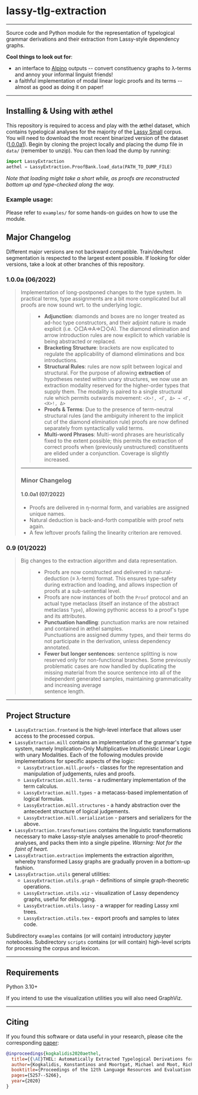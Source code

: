 # lassy-tlg-extraction

---

Source code and Python module for the representation of typelogical grammar derivations and their extraction from 
Lassy-style dependency graphs. 


**Cool things to look out for**:
* an interface to [Alpino](http://www.let.rug.nl/vannoord/alp/Alpino/) outputs -- convert constituency graphs to λ-terms and annoy your informal linguist friends!
* a faithful implementation of modal linear logic proofs and its terms -- almost as good as doing it on paper!
---

## Installing & Using with æthel
This repository is required to access and play with the æthel dataset, which contains typelogical analyses
for the majority of the [Lassy Small](https://taalmaterialen.ivdnt.org/download/lassy-klein-corpus6/) corpus.
You will need to download the most recent binarized version of the dataset
([1.0.0a1](https://surfdrive.surf.nl/files/index.php/s/IaOwvDdqfXqA5hj)). 
Begin by cloning the project locally and placing the dump file in `data/` (remember to unzip).
You can then load the dump by running:

```python
import LassyExtraction
aethel = LassyExtraction.ProofBank.load_data(PATH_TO_DUMP_FILE)
```

*Note that loading might take a short while, as proofs are reconstructed bottom up and type-checked along the way.*

### Example usage:
Please refer to `examples/` for some hands-on guides on how to use the module.


## Major Changelog
Different major versions are not backward compatible. 
Train/dev/test segmentation is respected to the largest extent possible. 
If looking for older versions, take a look at other branches of this repository.


### 1.0.0a (06/2022) 
> Implementation of long-postponed changes to the type system. In practical terms, type assignments are a bit more 
complicated but all proofs are now sound wrt. to the underlying logic.
> >* **Adjunction**: diamonds and boxes are no longer treated as ad-hoc type constructors, and their adjoint nature is
>> made explicit (i.e. ◇□A⇒A⇒□◇A). The diamond elimination and arrow introduction rules are now explicit to which
>> variable is being abstracted or replaced.
>> * **Bracketing Structure**: brackets are now explicated to regulate the applicability of diamond eliminations 
>> and box introductions. 
>> * **Structural Rules**: rules are now split between logical and structural. For the purpose of allowing 
>> **extraction** of hypotheses nested within unary structures, we now use an extraction modality reserved for the
>> higher-order types that supply them. The modality is paired to a single structural rule which permits outwards movement:
>> `<Χ>!, <Γ, Δ> → <Γ, <Χ>!, Δ>`
>> * **Proofs & Terms**: Due to the presence of term-neutral structural rules (and the ambiguity inherent to the implicit
>> cut of the diamond elimination rule) proofs are now defined separately from syntactically valid terms.
>> * **Multi-word Phrases**: Multi-word phrases are heuristically fixed to the extent possible; this permits the 
>> extraction of correct proofs when (previously unstructured) constituents are elided under a conjunction. Coverage is
>> slightly increased.
> ---
> ### Minor Changelog
> #### 1.0.0a1 (07/2022)
> * Proofs are delivered in η-normal form, and variables are assigned unique names.
> * Natural deduction is back-and-forth compatible with proof nets again.
> * A few leftover proofs failing the linearity criterion are removed. 
 
### **0.9 (01/2022)**

> Big changes to the extraction algorithm and data representation.
>> * Proofs are now constructed and delivered in natural-deduction (≡ λ-term) format. This ensures type-safety during 
>> extraction and loading, and allows inspection of proofs at a sub-sentential level.
>> * Proofs are now instances of both the `Proof` protocol and an actual type metaclass (itself an instance of the abstract 
>> metaclass `Type`), allowing pythonic access to a proof's type and its attributes.
>> * **Punctuation handling**: punctuation marks are now retained and contained in æthel samples.  
>> Punctuations are assigned dummy types, and their terms do not participate in the derivation, unless 
>> dependency annotated.
>> * **Fewer but longer sentences**: sentence splitting is now reserved only for non-functional branches.
>> Some previously problematic cases are now handled by duplicating the missing material from the source 
>> sentence into all of the independent generated samples, maintaining grammaticality and increasing average  
>> sentence length.
---

## Project Structure
* `LassyExtraction.frontend` is the high-level interface that allows user access to the processed corpus.
* `LassyExtraction.mill` contains an implementation of the grammar's type system, namely 
 Implication-Only Multiplicative Intuitionistic Linear Logic with unary Modalities.
Each of the following modules provide implementations for specific aspects of the logic:
  * `LassyExtraction.mill.proofs` - classes for the representation and manipulation of 
  judgements, rules and proofs.
  * `LassyExtraction.mill.terms` - a rudimentary implementation of the term calculus.
  * `LassyExtraction.mill.types` - a metacass-based implementation of logical formulas.
  * `LassyExtraction.mill.structures` - a handy abstraction over the antecedent structure of logical judgements.
  * `LassyExtraction.mill.serialization` - parsers and serializers for the above.
* `LassyExtraction.transformations` contains the linguistic transformations necessary to make Lassy-style 
 analyses amenable to proof-theoretic analyses, and packs them into a single pipeline. *Warning: Not for the 
faint of heart.* 
* `LassyExtraction.extraction` implements the extraction algorithm, whereby transformed Lassy graphs are gradually
proven in a bottom-up fashion.
* `LassyExtraction.utils` general utilities:
  * `LassyExtraction.utils.graph` - definitions of simple graph-theoretic operations.
  * `LassyExtraction.utils.viz` - visualization of Lassy dependency graphs, useful for debugging.
  * `LassyExtraction.utils.lassy` - a wrapper for reading Lassy xml trees.
  * `LassyExtraction.utils.tex` - export proofs and samples to latex code.

Subdirectory `examples` contains (or will contain) introductory jupyter notebooks. 
Subdirectory `scripts` contains (or will contain) high-level scripts for processing the corpus and lexicon.


---

## Requirements
Python 3.10+

If you intend to use the visualization utilities you will also need GraphViz.

---
## Citing
If you found this software or data useful in your research, please cite the corresponding [paper](http://www.lrec-conf.org/proceedings/lrec2020/pdf/2020.lrec-1.647.pdf):
```BibTeX
@inproceedings{kogkalidis2020aethel,
  title={{\AE}THEL: Automatically Extracted Typelogical Derivations for Dutch},
  author={Kogkalidis, Konstantinos and Moortgat, Michael and Moot, Richard},
  booktitle={Proceedings of the 12th Language Resources and Evaluation Conference},
  pages={5257--5266},
  year={2020}
}
```
